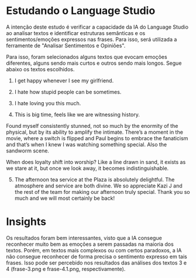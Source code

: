 # Estudando o Language Studio

A intenção deste estudo é verificar a capacidade da IA do Language Studio ao analisar textos e identificar estruturas semânticas e os sentimentos/emoções expressos nas frases. Para isso, será utilizada a ferramente de "Analisar Sentimentos e Opiniões".

Para isso, foram selecionados alguns textos que evocam emoções diferentes, alguns sendo mais curtos e outros sendo mais longos. Segue abaixo os textos escolhidos. 

1) I get happy whenever I see my girlfriend.


2) I hate how stupid people can be sometimes.


3) I hate loving you this much.


4) This is big time, feels like we are witnessing history.

Found myself consistently stunned, not so much by the enormity of the physical, but by its ability to amplify the intimate. There’s a moment in the movie, where a switch is flipped and Paul begins to embrace the fanaticism and that’s when I knew I was watching something special. Also the sandworm scene.

When does loyalty shift into worship? Like a line drawn in sand, it exists as we stare at it, but once we look away, it becomes indistinguishable. 


5) The afternoon tea service at the Plaza is absolutely delightful. The atmosphere and service are both divine. We so appreciate Kazi J and the rest of the team for making our afternoon truly special. Thank you so much and we will most certainly be back!


# Insights

Os resultados foram bem interessantes, visto que a IA consegue reconhecer muito bem as emoções a serem passadas na maioria dos textos. Porém, em textos mais complexos ou com certos paradoxos, a IA não consegue reconhecer de forma precisa o sentimento expresso em tais frases. Isso pode ser percebido nos resultados das análises dos textos 3 e 4 (frase-3.png e frase-4.1.png, respectivamente).
